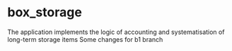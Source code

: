# box_storage
The application implements the logic of accounting and systematisation of long-term storage items
Some changes for b1 branch 